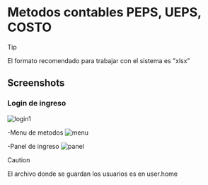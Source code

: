 # Metodos contables PEPS, UEPS, COSTO

>[!TIP]
>El formato recomendado para trabajar con el sistema es "xlsx"

## Screenshots
 ### Login de ingreso
![login1](https://github.com/user-attachments/assets/6565fd7e-f258-4f04-a631-83a4caf0de5d)

-Menu de metodos
![menu](https://github.com/user-attachments/assets/f672e98f-1f6b-4410-a92b-408f506b2302)

-Panel de ingreso
![panel](https://github.com/user-attachments/assets/34e36476-5d62-42e1-9fb7-639c9b9818eb)

> [!CAUTION]
> El archivo donde se guardan los usuarios es en user.home
